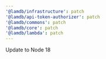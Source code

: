 ```yaml
---
'@lamdb/infrastructure': patch
'@lamdb/api-token-authorizer': patch
'@lamdb/commons': patch
'@lamdb/core': patch
'@lamdb/lambda': patch
---
```


Update to Node 18
